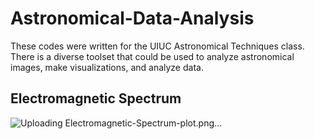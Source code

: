 # Astronomical-Data-Analysis
These codes were written for the UIUC Astronomical Techniques class. There is a diverse toolset that could be used to analyze astronomical images, make visualizations, and analyze data.  

## Electromagnetic Spectrum
![Uploading Electromagnetic-Spectrum-plot.png…]()
